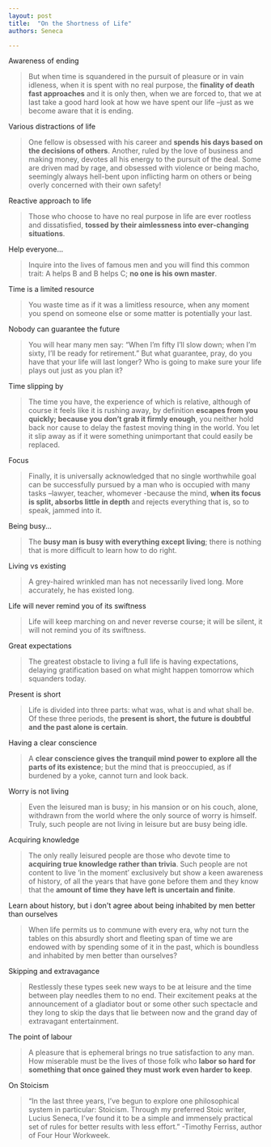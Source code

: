 ```yaml
---
layout: post
title:  "On the Shortness of Life"
authors: Seneca

---
```


Awareness of ending

> But when time is squandered in the pursuit of pleasure or in vain idleness, when it is spent with no real purpose, the **finality of death fast approaches** and it is only then, when we are forced to, that we at last take a good hard look at how we have spent our life –just as we become aware that it is ending.

Various distractions of life

> One fellow is obsessed with his career and **spends his days based on the decisions of others**. Another, ruled by the love of business and making money, devotes all his energy to the pursuit of the deal. Some are driven mad by rage, and obsessed with violence or being macho, seemingly always hell-bent upon inflicting harm on others or being overly concerned with their own safety!

Reactive approach to life

> Those who choose to have no real purpose in life are ever rootless and dissatisfied, **tossed by their aimlessness into ever-changing situations**.

Help everyone...

> Inquire into the lives of famous men and you will find this common trait: A helps B and B helps C; **no one is his own master**.

Time is a limited resource

> You waste time as if it was a limitless resource, when any moment you spend on someone else or some matter is potentially your last.

Nobody can guarantee the future

> You will hear many men say: “When I’m fifty I’ll slow down; when I’m sixty, I’ll be ready for retirement.” But what guarantee, pray, do you have that your life will last longer? Who is going to make sure your life plays out just as you plan it?

Time slipping by

> The time you have, the experience of which is relative, although of course it feels like it is rushing away, by definition **escapes from you quickly; because you don’t grab it firmly enough**, you neither hold back nor cause to delay the fastest moving thing in the world. You let it slip away as if it were something unimportant that could easily be replaced.

Focus

> Finally, it is universally acknowledged that no single worthwhile goal can be successfully pursued by a man who is occupied with many tasks –lawyer, teacher, whomever -because the mind, **when its focus is split, absorbs little in depth** and rejects everything that is, so to speak, jammed into it.

Being busy...

> The **busy man is busy with everything except living**; there is nothing that is more difficult to learn how to do right.

Living vs existing

> A grey-haired wrinkled man has not necessarily lived long. More accurately, he has existed long.

Life will never remind you of its swiftness

> Life will keep marching on and never reverse course; it will be silent, it will not remind you of its swiftness.

Great expectations

> The greatest obstacle to living a full life is having expectations, delaying gratification based on what might happen tomorrow which squanders today.

Present is short

> Life is divided into three parts: what was, what is and what shall be. Of these three periods, the **present is short, the future is doubtful and the past alone is certain**.

Having a clear conscience

> A **clear conscience gives the tranquil mind power to explore all the parts of its existence**; but the mind that is preoccupied, as if burdened by a yoke, cannot turn and look back.

Worry is not living

> Even the leisured man is busy; in his mansion or on his couch, alone, withdrawn from the world where the only source of worry is himself. Truly, such people are not living in leisure but are busy being idle.

Acquiring knowledge

> The only really leisured people are those who devote time to **acquiring true knowledge rather than trivia**. Such people are not content to live ‘in the moment’ exclusively but show a keen awareness of history, of all the years that have gone before them and they know that the **amount of time they have left is uncertain and finite**.

Learn about history, but i don't agree about being inhabited by men better than ourselves

> When life permits us to commune with every era, why not turn the tables on this absurdly short and fleeting span of time we are endowed with by spending some of it in the past, which is boundless and inhabited by men better than ourselves?

Skipping and extravagance

> Restlessly these types seek new ways to be at leisure and the time between play needles them to no end. Their excitement peaks at the announcement of a gladiator bout or some other such spectacle and they long to skip the days that lie between now and the grand day of extravagant entertainment.

The point of labour

> A pleasure that is ephemeral brings no true satisfaction to any man. How miserable must be the lives of those folk who **labor so hard for something that once gained they must work even harder to keep**.

On Stoicism

> “In the last three years, I’ve begun to explore one philosophical system in particular: Stoicism. Through my preferred Stoic writer, Lucius Seneca, I’ve found it to be a simple and immensely practical set of rules for better results with less effort.” -Timothy Ferriss, author of Four Hour Workweek.
